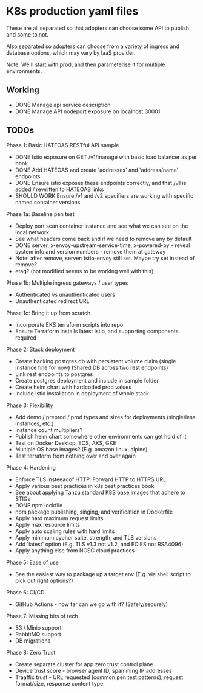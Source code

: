 # K8s production yaml files

These are all separated so that adopters can choose some API to publish and some to not.

Also separated so adopters can choose from a variety of ingress and database options, which may vary by IaaS provider.

Note: We'll start with prod, and then parameterise it for multiple environments.

## Working

- DONE Manage api service description
- DONE Manage API nodeport exposure on localhost:30001

## TODOs

Phase 1: Basic HATEOAS RESTful API sample
- DONE Istio exposure on GET /v1/manage with basic load balancer as per book
- DONE Add HATEOAS and create 'addresses' and 'address/name' endpoints
- DONE Ensure istio exposes these endpoints correctly, and that /v1 is added / rewritten to HATEOAS links
- SHOULD WORK Ensure /v1 and /v2 specifiers are working with specific named container versions

Phase 1a: Baseline pen test
- Deploy port scan container instance and see what we can see on the local network
- See what headers come back and if we need to remove any by default
 - DONE server, x-envoy-upstream-service-time, x-powered-by - reveal system info and version numbers - remove them at gateway
  - Note: after remove, server: istio-envoy still set. Maybe try set instead of remove?
 - etag? (not modified seems to be working well with this)

Phase 1b: Multiple ingress gateways / user types
- Authenticated vs unauthenticated users
- Unauthenticated redirect URL

Phase 1c: Bring it up from scratch
- Incorporate EKS terraform scripts into repo
- Ensure Terraform installs latest Istio, and supporting components required

Phase 2: Stack deployment
- Create backing postgres db with persistent volume claim (single instance fine for now) (Shared DB across two rest endpoints)
- Link rest endpoints to postgres
- Create postgres deployment and include in sample folder
- Create helm chart with hardcoded prod values
- Include Istio installation in deployment of whole stack

Phase 3: Flexibility
- Add demo / preprod / prod types and sizes for deployments (single/less instances, etc.)
 - Instance count multipliers?
- Publish helm chart somewhere other environments can get hold of it
- Test on Docker Desktop, ECS, AKS, GKE
- Multiple OS base images? (E.g. amazon linux, alpine)
- Test terraform from nothing over and over again

Phase 4: Hardening
- Enforce TLS insteeadof HTTP. Forward HTTP to HTTPS URL.
- Apply various best practices in k8s best practices book
- See about applying Tanzu standard K8S base images that adhere to STIGs
- DONE npm lockfile
- npm package publishing, singing, and verification in Dockerfile
- Apply hard maximum request limits
- Apply max resource limits
- Apply auto scaling rules with hard limits
- Apply minimum cypher suite, strength, and TLS versions
- Add 'latest' option (E.g. TLS v1.3 not v1.2, and ECIES not RSA4096)
- Apply anything else from NCSC cloud practices

Phase 5: Ease of use
- See the easiest way to package up a target env (E.g. via shell script to pick out right options?)

Phase 6: CI/CD
- GitHub Actions - how far can we go with it? (Safely/securely)

Phase 7: Missing bits of tech
- S3 / Minio support
- RabbitMQ support
- DB migrations

Phase 8: Zero Trust
- Create separate cluster for app zero trust control plane
- Device trust score - browser agent ID, spamming IP addresses
- Traaffic trust - URL requested (common pen test patterns), request format/size, response content type